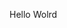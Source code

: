 Hello Wolrd













































































































































































































































































































































































































































































































































































































































































































































































































































































































































































































































































































































































































































































































































































































































































































































































































































































































































































































































































































































































































































































































































